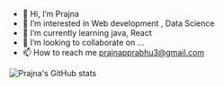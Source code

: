 - 👋 Hi, I’m Prajna
- 👀 I’m interested in Web development , Data Science
- 🌱 I’m currently learning java, React
- 💞️ I’m looking to collaborate on ...
- 📫 How to reach me prajnapprabhu3@gmail.com

<!---
Prajnaprabhu3/Prajnaprabhu3 is a ✨ special ✨ repository because its `README.md` (this file) appears on your GitHub profile.
You can click the Preview link to take a look at your changes.
--->


<!-- [![Prajna's GitHub stats](https://github-readme-stats.vercel.app/api?username=Prajnaprabhu3)](https://github.com/Prajnaprabhu3/github-readme-stats) -->
<!-- ![Anurag's GitHub stats](https://github-readme-stats.vercel.app/api?username=Prajnaprabhu3&hide=stars)
 -->
 
 ![Prajna's GitHub stats](https://github-readme-stats.vercel.app/api?username=Prajnaprabhu3&theme=gotham_icons=true)


